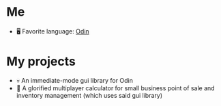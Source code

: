 # Me
  - 🖥️ Favorite language: [Odin](https://odin-lang.org/)
# My projects
  - 💀 An immediate-mode gui library for Odin
  - 🏪 A glorified multiplayer calculator for small business point of sale and inventory management (which uses said gui library)
